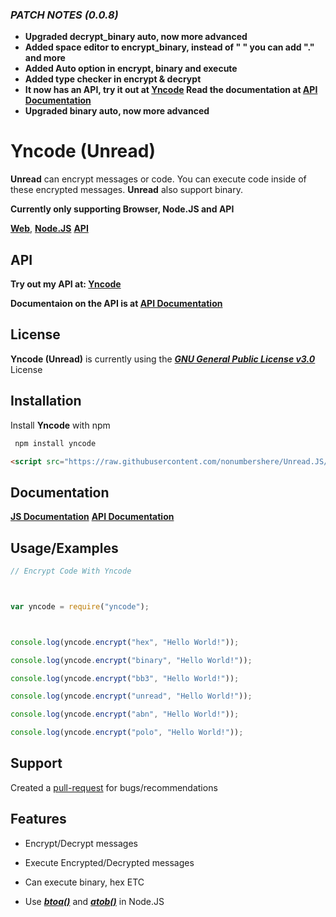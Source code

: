 ### _PATCH NOTES (0.0.8)_

- **Upgraded decrypt_binary auto, now more advanced**
- **Added space editor to encrypt_binary, instead of " " you can add "." and more**
- **Added Auto option in encrypt, binary and execute**
- **Added type checker in encrypt & decrypt**
- **It now has an API, try it out at [Yncode](https://yncode.glitch.me/) Read the documentation at [API Documentation](https://github.com/nonumbershere/Unread.JS/wiki/API-Documentaion)**
- **Upgraded binary auto, now more advanced**

# Yncode (Unread)

**Unread** can encrypt messages or code. You can execute code inside of these encrypted messages. **Unread** also support binary.

**Currently only supporting Browser, Node.JS and API**

[**Web**](https://github.com/nonumbershere/Unread.JS), [**Node.JS**](https://www.npmjs.com/package/yncode)
[**API**](https://yncode.glitch.me/encrypt?type=binary&message=hi)

## API

**Try out my API at: [Yncode](https://yncode.glitch.me/)**

**Documentaion on the API is at [API Documentation]((https://github.com/nonumbershere/Unread.JS/wiki/API-Documentaion))**

## License

**Yncode (Unread)** is currently using the [**_GNU General Public License v3.0_**](https://github.com/nonumbershere/Unread.JS/blob/main/LICENSE) License

## Installation

Install **Yncode** with npm

```bash
 npm install yncode
```

```html
<script src="https://raw.githubusercontent.com/nonumbershere/Unread.JS/main/unread_main.js"></script>
```

## Documentation

**[JS Documentation](https://github.com/nonumbershere/Unread.JS/wiki/Documentation)**
**[API Documentation](https://github.com/nonumbershere/Unread.JS/wiki/API-Documentaion)**

## Usage/Examples

```javascript
// Encrypt Code With Yncode



var yncode = require("yncode");



console.log(yncode.encrypt("hex", "Hello World!"));

console.log(yncode.encrypt("binary", "Hello World!"));

console.log(yncode.encrypt("bb3", "Hello World!"));

console.log(yncode.encrypt("unread", "Hello World!"));

console.log(yncode.encrypt("abn", "Hello World!"));

console.log(yncode.encrypt("polo", "Hello World!"));
```

## Support

Created a [pull-request](https://github.com/nonumbershere/Unread.JS/pulls) for bugs/recommendations

## Features

- Encrypt/Decrypt messages

- Execute Encrypted/Decrypted messages

- Can execute binary, hex ETC

- Use [**_btoa()_**](https://developer.mozilla.org/en-US/docs/Web/API/btoa) and **_[atob()](https://developer.mozilla.org/en-US/docs/Web/API/atob)_** in Node.JS
